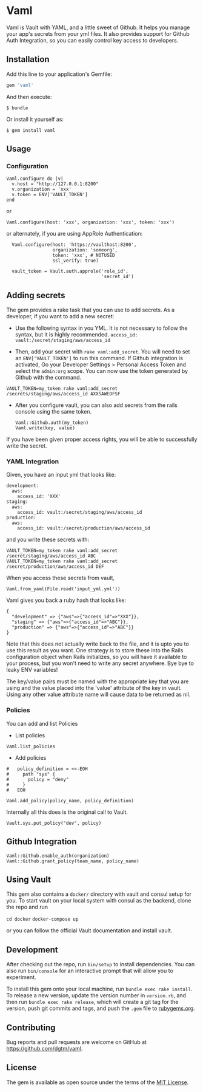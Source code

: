 # Vaml

Vaml is Vault with YAML, and a little sweet of Github. It helps you manage your app's secrets from your yml files.
It also provides support for Github Auth Integration, so you can easily control key access to developers.

## Installation

Add this line to your application's Gemfile:

```ruby
gem 'vaml'
```

And then execute:

    $ bundle

Or install it yourself as:

    $ gem install vaml

## Usage

### Configuration
```
Vaml.configure do |v|
  v.host = "http://127.0.0.1:8200"
  v.organization = 'xxx'
  v.token = ENV['VAULT_TOKEN']
end
```

or

`Vaml.configure(host: 'xxx', organization: 'xxx', token: 'xxx')`

or alternately, if you are using AppRole Authentication:

```
  Vaml.configure(host: 'https://vaulthost:8200', 
                 organization: 'someorg', 
                 token: 'xxx', # NOTUSED
                 ssl_verify: true)

  vault_token = Vault.auth.approle('role_id',
                                   'secret_id')
```


## Adding secrets

The gem provides a rake task that you can use to add secrets. As a developer, if you want to add a new secret:

* Use the following syntax in you YML. It is not necessary to follow the syntax, but it is highly recommended.
  `access_id: vault:/secret/staging/aws/access_id`

* Then, add your secret with `rake vaml:add_secret`. You will need to set an `ENV['VAULT_TOKEN']` to run this command. If Github integration is activated, Go your Developer Settings > Personal Access Token and select the `admin:org` scope. You can now use the token generated by Github with the command.

`VAULT_TOKEN=my_token rake vaml:add_secret /secrets/staging/aws/access_id AXXSAWEDFSF`

* After you configure vault, you can also add secrets from the rails console using the same token.

  ```
  Vaml::Github.auth(my_token)
  Vaml.write(key, value)
  ```

If you have been given proper access rights, you will be able to successfully write the secret.

### YAML Integration

Given, you have an input yml that looks like:
```
development:
  aws:
    access_id: 'XXX'
staging:
  aws:
    access_id: vault:/secret/staging/aws/access_id
production:
  aws:
    access_id: vault:/secret/production/aws/access_id
```

and you write these secrets with:
```
VAULT_TOKEN=my_token rake vaml:add_secret /secret/staging/aws/access_id ABC
VAULT_TOKEN=my_token rake vaml:add_secret /secret/production/aws/access_id DEF
```

When you access these secrets from vault,

`Vaml.from_yaml(File.read('input_yml.yml'))`

Vaml gives you back a ruby hash that looks like:

```
{
  "development" => {"aws"=>{"access_id"=>"XXX"}},
  "staging" => {"aws"=>{"access_id"=>"ABC"}},
  "production" => {"aws"=>{"access_id"=>"ABC"}}
}
```

Note that this does not actually write back to the file, and it is
upto you to use this result as you want.  One strategy is to store
these into the Rails configuration object when Rails initializes, so
you will have it available to your process, but you won't need to
write any secret anywhere. Bye bye to leaky ENV variables!

The key/value pairs must be named with the appropriate key that you
are using and the value placed into the 'value' attribute of the
key in vault. Using any other value attribute name will cause data to be
returned as nil.

### Policies

You can add and list Policies

* List policies

`Vaml.list_policies`

* Add policies

```
#   policy_definition = <<-EOH
#     path "sys" {
#       policy = "deny"
#     }
#   EOH

Vaml.add_policy(policy_name, policy_definition)
```
Internally all this does is the original call to Vault.

`Vault.sys.put_policy("dev", policy)`


## Github Integration

```
Vaml::Github.enable_auth(organization)
Vaml::Github.grant_policy(team_name, policy_name)
```

## Using Vault

This gem also contains a `docker/` directory with vault and consul setup for you.
To start vault on your local system with consul as the backend, clone the repo and run

`cd docker`
`docker-compose up`

or you can follow the official Vault documentation and install vault.


## Development

After checking out the repo, run `bin/setup` to install dependencies. You can also run `bin/console` for an interactive prompt that will allow you to experiment.

To install this gem onto your local machine, run `bundle exec rake install`. To release a new version, update the version number in `version.rb`, and then run `bundle exec rake release`, which will create a git tag for the version, push git commits and tags, and push the `.gem` file to [rubygems.org](https://rubygems.org).

## Contributing

Bug reports and pull requests are welcome on GitHub at https://github.com/dgtm/vaml.

## License

The gem is available as open source under the terms of the [MIT License](http://opensource.org/licenses/MIT).
